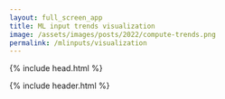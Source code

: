 ```yaml
---
layout: full_screen_app
title: ML input trends visualization
image: /assets/images/posts/2022/compute-trends.png
permalink: /mlinputs/visualization
---
```


{% include head.html %}

<head>
  <!-- Jesus -->

  <link rel="stylesheet" href="/assets/bundles/trends/graph.css">
  <link rel="stylesheet" href="/assets/bundles/trends/plotter/multislider.css">
  <link rel="stylesheet" href="/assets/bundles/trends/plotter/libs/modal.css">
  <link rel="stylesheet" href="/assets/bundles/trends/plotter/mlp.css">

  <script src="/assets/bundles/trends/plotter/libs/d3-scale/d3-array@3"></script>
  <script src="/assets/bundles/trends/plotter/libs/d3-scale/d3-color@3"></script>
  <script src="/assets/bundles/trends/plotter/libs/d3-scale/d3-format@3"></script>
  <script src="/assets/bundles/trends/plotter/libs/d3-scale/d3-interpolate@3"></script>
  <script src="/assets/bundles/trends/plotter/libs/d3-scale/d3-time@3"></script>
  <script src="/assets/bundles/trends/plotter/libs/d3-scale/d3-time-format@4"></script>
  <script src="/assets/bundles/trends/plotter/libs/d3-scale/d3-scale@4"></script>

  <script src="/assets/bundles/trends/plotter/HEADER.js"></script>
  <script src="/assets/bundles/trends/plotter/utils.js"></script>
  <script src="/assets/bundles/trends/plotter/libs/canvas-txt.js"></script>
  <script src="/assets/bundles/trends/plotter/libs/modal.js"></script>
  <script src="/assets/bundles/trends/plotter/libs/interact.min.js"></script>
  <script src="/assets/bundles/trends/plotter/libs/event.js"></script>
  <script src="/assets/bundles/trends/plotter/canvas.js"></script>
  <script src="/assets/bundles/trends/plotter/objects.js"></script>
  <script src="/assets/bundles/trends/plotter/controls.js"></script>
  <script src="/assets/bundles/trends/plotter/plotter.js"></script>
  <script src="/assets/bundles/trends/plotter/multislider.js"></script>

  <script src="/assets/bundles/trends/stats.js"></script>
  <script src="/assets/bundles/trends/trends.js"></script>
  <script src="/assets/bundles/trends/presets.js"></script>
  <script src="/assets/bundles/trends/graph.js"></script>

  <script src="/assets/bundles/trends/database.js"></script>

  <style>
    body {
      height: 100vh;
    }

    * { transition none !important; }

    .graph-wrapper {
      width: 100%;
      height: 100%;
      padding: 5px;
      box-sizing: border-box;
    }

    #trends-graph {
      width: 100%;
      height: 100%;
    }

    .modal-container {
      max-width: 400px;
    }

    .mlp-tooltip-table {
      border: 0;
      margin-bottom: 0;
    }

    .mlp-tooltip-table td {
      padding: 2px;
    }

    .mlp-tooltip-table tr, .mlp-tooltip-table td {
      background-color: rgba(255, 255, 255, 0.95) !important;
      border: 0;
    }
  </style>
</head>

{% include header.html %}

<div class="graph-wrapper">
  <div id="trends-graph">
  </div>
</div>

{% include footer.html %}

<script>
  buildTrendsGraph("#trends-graph", database, {linkParamsToUrl: true});
</script>


